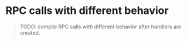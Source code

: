 # RPC calls with different behavior
> TODO: compile RPC calls with different behavior after handlers are created.